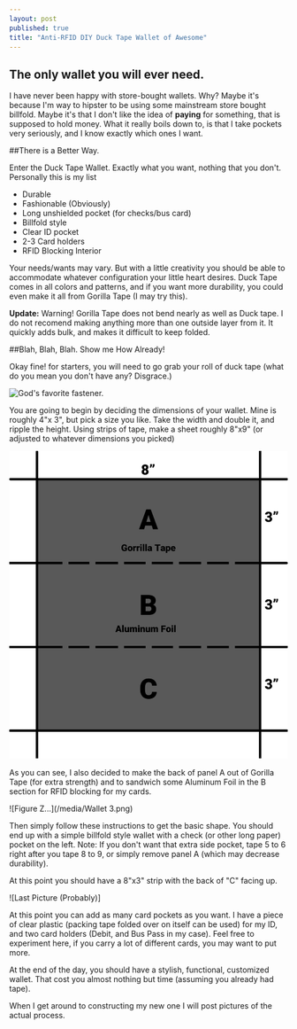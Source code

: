 ```yaml
---
layout: post
published: true
title: "Anti-RFID DIY Duck Tape Wallet of Awesome"
---
```


## The only wallet you will ever need.

I have never been happy with store-bought wallets. Why? Maybe it's because I'm way to hipster to be using some mainstream store bought billfold. Maybe it's that I don't like the idea of **paying** for something, that is supposed to hold money. What it really boils down to, is that I take pockets very seriously, and I know exactly which ones I want.

##There is a Better Way.

Enter the Duck Tape Wallet. Exactly what you want, nothing that you don't. Personally this is my list

- Durable
- Fashionable (Obviously)
- Long unshielded pocket (for checks/bus card)
- Billfold style
- Clear ID pocket
- 2-3 Card holders
- RFID Blocking Interior

Your needs/wants may vary. But with a little creativity you should be able to accommodate whatever configuration your little heart desires. Duck Tape comes in all colors and patterns, and if you want more durability, you could even make it all from Gorilla Tape (I may try this).

**Update:** Warning! Gorilla Tape does not bend nearly as well as Duck tape. I do not recomend making anything more than one outside layer from it. It quickly adds bulk, and makes it difficult to keep folded. 

##Blah, Blah, Blah. Show me How Already!

Okay fine! for starters, you will need to go grab your roll of duck tape (what do you mean you don't have any? Disgrace.)

![God's favorite fastener.](http://upload.wikimedia.org/wikipedia/commons/8/89/Duct-tape.jpg)

You are going to begin by deciding the dimensions of your wallet. Mine is roughly 4"x 3", but pick a size you like. Take the width and double it, and ripple the height. Using strips of tape, make a sheet roughly 8"x9" (or adjusted to whatever dimensions you picked)

![Diagrams!](/media/Wallet.png)

As you can see, I also decided to make the back of panel A out of Gorilla Tape (for extra strength) and to sandwich some Aluminum Foil in the B section for RFID blocking for my cards.

![Figure Z...](/media/Wallet 3.png)


Then simply follow these instructions to get the basic shape. You should end up with a simple billfold style wallet with a check (or other long paper) pocket on the left.
Note: If you don't want that extra side pocket, tape 5 to 6 right after you tape 8 to 9, or simply remove panel A (which may decrease durability).

At this point you should have a 8"x3" strip with the back of "C" facing up.

![Last Picture (Probably)]

At this point you can add as many card pockets as you want. I have a piece of clear plastic (packing tape folded over on itself can be used) for my ID, and two card holders (Debit, and Bus Pass in my case). Feel free to experiment here, if you carry a lot of different cards, you may want to put more.

At the end of the day, you should have a stylish, functional, customized wallet. That cost you almost nothing but time (assuming you already had tape).

When I get around to constructing my new one I will post pictures of the actual process.